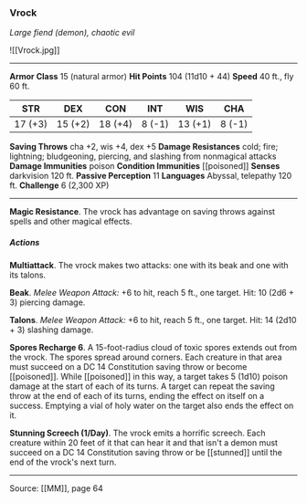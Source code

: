 ### Vrock
_Large fiend (demon), chaotic evil_

![[Vrock.jpg]]




---

**Armor Class** 15 (natural armor)
**Hit Points** 104 (11d10 + 44)
**Speed** 40 ft., fly 60 ft.

| STR     | DEX     | CON     | INT     | WIS     | CHA     |
|---------|---------|---------|---------|---------|---------|
| 17 (+3) | 15 (+2) | 18 (+4) | 8 (-1) | 13 (+1) | 8 (-1) |

**Saving Throws** cha +2, wis +4, dex +5
**Damage Resistances** cold; fire; lightning; bludgeoning, piercing, and slashing from nonmagical attacks
**Damage Immunities** poison
**Condition Immunities** [[poisoned]]
**Senses** darkvision 120 ft.
**Passive Perception** 11
**Languages** Abyssal, telepathy 120 ft.
**Challenge** 6 (2,300 XP)

---

**Magic Resistance**. The vrock has advantage on saving throws against spells and other magical effects.

##### Actions
**Multiattack**. The vrock makes two attacks: one with its beak and one with its talons.

**Beak**. _Melee Weapon Attack:_ +6 to hit, reach 5 ft., one target. Hit: 10 (2d6 + 3) piercing damage.

**Talons**. _Melee Weapon Attack:_ +6 to hit, reach 5 ft., one target. Hit: 14 (2d10 + 3) slashing damage.

**Spores Recharge 6**. A 15-foot-radius cloud of toxic spores extends out from the vrock. The spores spread around corners. Each creature in that area must succeed on a DC 14 Constitution saving throw or become [[poisoned]]. While [[poisoned]] in this way, a target takes 5 (1d10) poison damage at the start of each of its turns. A target can repeat the saving throw at the end of each of its turns, ending the effect on itself on a success. Emptying a vial of holy water on the target also ends the effect on it.

**Stunning Screech (1/Day)**. The vrock emits a horrific screech. Each creature within 20 feet of it that can hear it and that isn't a demon must succeed on a DC 14 Constitution saving throw or be [[stunned]] until the end of the vrock's next turn.


---

Source: [[MM]], page 64